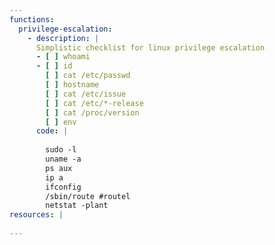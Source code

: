 ```yaml
---
functions:
  privilege-escalation:
    - description: |
      Simplistic checklist for linux privilege escalation
      - [ ] whoami
      - [ ] id
        [ ] cat /etc/passwd
        [ ] hostname
        [ ] cat /etc/issue
        [ ] cat /etc/*-release
        [ ] cat /proc/version
        [ ] env
      code: |
        
        sudo -l
        uname -a
        ps aux
        ip a
        ifconfig
        /sbin/route #routel
        netstat -plant
resources: |
      
---
```


